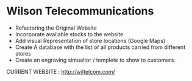 # Wilson Telecommunications
* Refactoring the Original Website
* Incorporate available stocks to the website
* Add visual Representation of store locations (Google Maps)
* Create A database with the list of all products carried from different stores
* Create an engraving simualtor / templete to show to customers.

CURRENT WEBSITE : http://wiltelcom.com/
